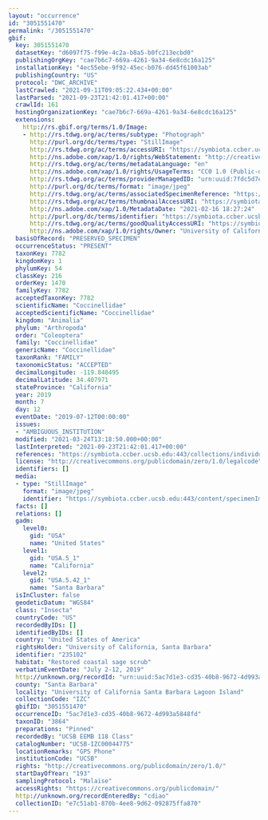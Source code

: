 ```yaml
---
layout: "occurrence"
id: "3051551470"
permalink: "/3051551470"
gbif:
  key: 3051551470
  datasetKey: "d6097f75-f99e-4c2a-b8a5-b0fc213ecbd0"
  publishingOrgKey: "cae7b6c7-669a-4261-9a34-6e8cdc16a125"
  installationKey: "4ec55ebe-9f92-45ec-b076-dd45f61003ab"
  publishingCountry: "US"
  protocol: "DWC_ARCHIVE"
  lastCrawled: "2021-09-11T09:05:22.434+00:00"
  lastParsed: "2021-09-23T21:42:01.417+00:00"
  crawlId: 161
  hostingOrganizationKey: "cae7b6c7-669a-4261-9a34-6e8cdc16a125"
  extensions:
    http://rs.gbif.org/terms/1.0/Image:
    - http://rs.tdwg.org/ac/terms/subtype: "Photograph"
      http://purl.org/dc/terms/type: "StillImage"
      http://rs.tdwg.org/ac/terms/accessURI: "https://symbiota.ccber.ucsb.edu:443/content/specimenImages/UCSB_IZC/UCSB-IZC00044/UCSB-IZC00044775_lg.jpg"
      http://ns.adobe.com/xap/1.0/rights/WebStatement: "http://creativecommons.org/publicdomain/zero/1.0/"
      http://rs.tdwg.org/ac/terms/metadataLanguage: "en"
      http://ns.adobe.com/xap/1.0/rights/UsageTerms: "CC0 1.0 (Public-domain)"
      http://rs.tdwg.org/ac/terms/providerManagedID: "urn:uuid:7fdc5d7e-bc9d-4526-8711-2b44e78942c1"
      http://purl.org/dc/terms/format: "image/jpeg"
      http://rs.tdwg.org/ac/terms/associatedSpecimenReference: "https://symbiota.ccber.ucsb.edu:443/collections/individual/index.php?occid=235102"
      http://rs.tdwg.org/ac/terms/thumbnailAccessURI: "https://symbiota.ccber.ucsb.edu:443/content/specimenImages/UCSB_IZC/UCSB-IZC00044/UCSB-IZC00044775_tn.jpg"
      http://ns.adobe.com/xap/1.0/MetadataDate: "2021-02-16 18:27:24"
      http://purl.org/dc/terms/identifier: "https://symbiota.ccber.ucsb.edu:443/content/specimenImages/UCSB_IZC/UCSB-IZC00044/UCSB-IZC00044775_lg.jpg"
      http://rs.tdwg.org/ac/terms/goodQualityAccessURI: "https://symbiota.ccber.ucsb.edu:443/content/specimenImages/UCSB_IZC/UCSB-IZC00044/UCSB-IZC00044775.jpg"
      http://ns.adobe.com/xap/1.0/rights/Owner: "University of California, Santa Barbara"
  basisOfRecord: "PRESERVED_SPECIMEN"
  occurrenceStatus: "PRESENT"
  taxonKey: 7782
  kingdomKey: 1
  phylumKey: 54
  classKey: 216
  orderKey: 1470
  familyKey: 7782
  acceptedTaxonKey: 7782
  scientificName: "Coccinellidae"
  acceptedScientificName: "Coccinellidae"
  kingdom: "Animalia"
  phylum: "Arthropoda"
  order: "Coleoptera"
  family: "Coccinellidae"
  genericName: "Coccinellidae"
  taxonRank: "FAMILY"
  taxonomicStatus: "ACCEPTED"
  decimalLongitude: -119.848495
  decimalLatitude: 34.407971
  stateProvince: "California"
  year: 2019
  month: 7
  day: 12
  eventDate: "2019-07-12T00:00:00"
  issues:
  - "AMBIGUOUS_INSTITUTION"
  modified: "2021-03-24T13:18:50.000+00:00"
  lastInterpreted: "2021-09-23T21:42:01.417+00:00"
  references: "https://symbiota.ccber.ucsb.edu:443/collections/individual/index.php?occid=235102"
  license: "http://creativecommons.org/publicdomain/zero/1.0/legalcode"
  identifiers: []
  media:
  - type: "StillImage"
    format: "image/jpeg"
    identifier: "https://symbiota.ccber.ucsb.edu:443/content/specimenImages/UCSB_IZC/UCSB-IZC00044/UCSB-IZC00044775_lg.jpg"
  facts: []
  relations: []
  gadm:
    level0:
      gid: "USA"
      name: "United States"
    level1:
      gid: "USA.5_1"
      name: "California"
    level2:
      gid: "USA.5.42_1"
      name: "Santa Barbara"
  isInCluster: false
  geodeticDatum: "WGS84"
  class: "Insecta"
  countryCode: "US"
  recordedByIDs: []
  identifiedByIDs: []
  country: "United States of America"
  rightsHolder: "University of California, Santa Barbara"
  identifier: "235102"
  habitat: "Restored coastal sage scrub"
  verbatimEventDate: "July 2-12, 2019"
  http://unknown.org/recordId: "urn:uuid:5ac7d1e3-cd35-40b8-9672-4d993a5848fd"
  county: "Santa Barbara"
  locality: "University of California Santa Barbara Lagoon Island"
  collectionCode: "IZC"
  gbifID: "3051551470"
  occurrenceID: "5ac7d1e3-cd35-40b8-9672-4d993a5848fd"
  taxonID: "3864"
  preparations: "Pinned"
  recordedBy: "UCSB EEMB 118 Class"
  catalogNumber: "UCSB-IZC00044775"
  locationRemarks: "GPS Phone"
  institutionCode: "UCSB"
  rights: "http://creativecommons.org/publicdomain/zero/1.0/"
  startDayOfYear: "193"
  samplingProtocol: "Malaise"
  accessRights: "https://creativecommons.org/publicdomain/"
  http://unknown.org/recordEnteredBy: "cdiao"
  collectionID: "e7c51ab1-870b-4ee8-9d62-092875ffa870"
---
```

